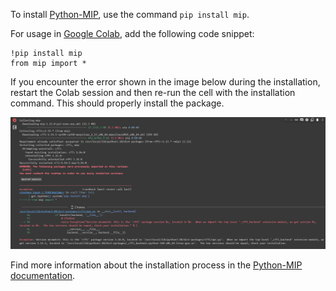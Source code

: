 To install [Python-MIP](https://www.python-mip.com/), use the command `pip install mip`.

For usage in [Google Colab](https://colab.google/), add the following code snippet:

```
!pip install mip
from mip import *
```

If you encounter the error shown in the image below during the installation, restart the Colab session and then re-run the cell with the installation command. This should properly install the package.

<img src="./error.png">

Find more information about the installation process in the [Python-MIP documentation](https://python-mip.readthedocs.io/en/latest/install.html).
